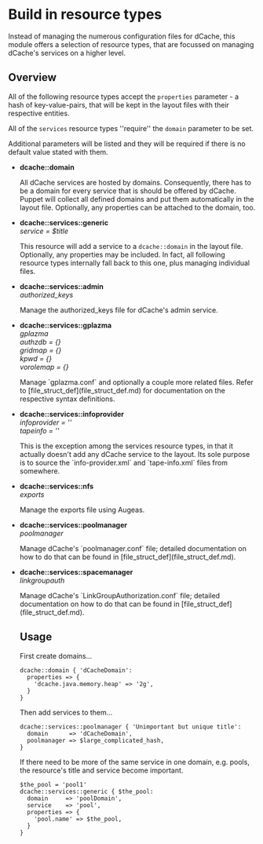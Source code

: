 # Build in resource types
Instead of managing the numerous configuration files for dCache,
this module offers a selection of resource types, that are focussed on
managing dCache's services on a higher level.

## Overview
All of the following resource types accept the `properties` parameter -
a hash of key-value-pairs, that will be kept in the layout files with their
respective entities.

All of the `services` resource types ''require'' the `domain` parameter
to be set.

Additional parameters will be listed and they will be required if there
is no default value stated with them.

<ul>
  <li>
    <b>dcache::domain</b><br />
    <p>
      All dCache services are hosted by domains. Consequently, there has to be
      a domain for every service that is should be offered by dCache. Puppet
      will collect all defined domains and put them automatically in the
      layout file. Optionally, any properties can be attached to the domain, too.
    </p>
  </li>
    
  <li>
    <b>dcache::services::generic</b><br />
    <i>service = $title</i>
    <p>
      This resource will add a service to a <code>dcache::domain</code> in
      the layout file. Optionally, any properties may be included. In fact,
      all following resource types internally fall back to this one, plus
      managing individual files.
    </p>
  </li>
  
  <li>
    <b>dcache::services::admin</b><br />
    <i>authorized_keys</i>
    <p>Manage the authorized_keys file for dCache's admin service.</p>
  </li>
  
  
  <li>
    <b>dcache::services::gplazma</b><br />
    <i>
      gplazma<br />
      authzdb = {}<br />
      gridmap = {}<br />
      kpwd = {}<br />
      vorolemap = {}
    </i>
    <p>
      Manage `gplazma.conf` and optionally a couple more related files.
      Refer to [file_struct_def](file_struct_def.md) for documentation on
      the respective syntax definitions.
    </p>
  </li>
  
  <li>
    <b>dcache::services::infoprovider</b><br />
    <i>
      infoprovider = ''<br />
      tapeinfo = ''
    </i>
    <p>
      This is the exception among the services resource types, in that it
      actually doesn't add any dCache service to the layout. Its sole purpose
      is to source the `info-provider.xml` and `tape-info.xml` files from
      somewhere.
    </p>
  </li>
  
  <li>
    <b>dcache::services::nfs</b><br />
    <i>exports</i>
    <p>Manage the exports file using Augeas.</p>
  </li>
  
  <li>
    <b>dcache::services::poolmanager</b><br />
    <i>poolmanager</i>
    <p>
      Manage dCache's `poolmanager.conf` file; detailed documentation on
      how to do that can be found in [file_struct_def](file_struct_def.md).
    </p>
  </li>
    
  <li>
    <b>dcache::services::spacemanager</b><br />
    <i>linkgroupauth</i>
    <p>
      Manage dCache's `LinkGroupAuthorization.conf` file; detailed
      documentation on how to do that can be found in
      [file_struct_def](file_struct_def.md).
    </p>
  </li>
</li>

## Usage

First create domains...

```puppet
dcache::domain { 'dCacheDomain':
  properties => {
    'dcache.java.memory.heap' => '2g',
  }
}
```

Then add services to them...

```puppet
dcache::services::poolmanager { 'Unimportant but unique title':
  domain      => 'dCacheDomain',
  poolmanager => $large_complicated_hash,
}
```

If there need to be more of the same service in one domain, e.g. pools,
the resource's title  and service become important.

```puppet
$the_pool = 'pool1'
dcache::services::generic { $the_pool:
  domain     => 'poolDomain',
  service    => 'pool',
  properties => {
    'pool.name' => $the_pool,
  }
}
```

